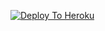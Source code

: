 [![Deploy To Heroku](https://www.herokucdn.com/deploy/button.svg)](https://heroku.com/deploy?template=https://github.com/Cjxtpro3/txt_leech)
